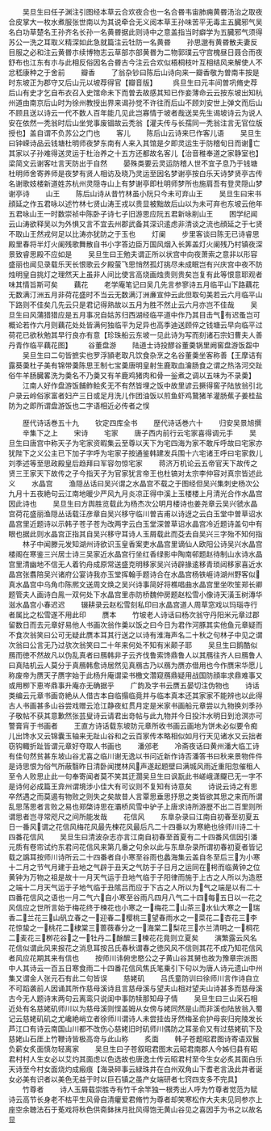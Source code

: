 <!-- { "loadSidebar": true } -->
　　吴旦生曰任子渊注引图经本草云合欢夜合也一名合昬韦宙肺痈黄昬汤治之取夜合皮掌大一枚水煮服张世南以为其说牵合无义阅本草王孙味苦平无毒主五臓邪气吴名白功草楚名王孙齐名长孙一名黄昬据此则诗中之意盖指当时癖学为五臓邪气须得苏公一洗之耳取义精深如此急就篇注云牡防一名黄昬
　　孙思邈有黄昬散夫妻反目服之必和注云黄昬朩续博物志云草部朩部黄昬为二物郭璞云守宫槐昼日聂合而夜舒布也江东有朩与此相反俗因名合昬古今注云合欢似梧桐枝叶互相结风来解使人不忿嵇康种之于舍前
　　瓣香
　　了翁杂钞曰陈后山诗向来一瓣香敬为曽南丰按是时东坡正为郡守又后山元以坡荐得官【瓣音版】
　　呉旦生曰元丰间曽巩脩史荐后山有史才乞自布衣召入史馆命未下而曽去故感其知已作妾薄命云云按东坡出知杭州道由南京后山时为徐州教授出界来谒孙觉不许往而后山不顾刘安世上弹文而后山不顾且送以诗云一代不数人百年能几见此岂寡情于坡者哉送吴先生谒坡诗云为说人安在依然一秃翁时后山坐党事废锢故云秃翁【灌夫传与长孺同一秃翁注言无官位版授也】盖自谓不负苏公之门也
　　客儿
　　陈后山云诗来巳作客儿语
　　吴旦生曰钟嵘诗品云钱塘杜明师夜梦东南有人来入其馆是夕即灵运生于防稽旬日而谢亡其家以子孙难得送灵运于杜治养之十五方还都故名客儿【治音稚奉道之家静室也】梁简文云谢客吐言天防出于自然
　　晏殊类要云灵运防稽人世不宜子息乃于钱塘杜明师舍寄养师是夜梦有贤人相访及晓乃灵运至因名梦谢亭按白乐天诗梦贤亭古传名谢歌妓楼新道姓苏杭州灵隠寺山上有梦谢亭即杜明师梦所也施肩吾有登灵隠山梦谢亭诗
　　山王
　　陈后山诗从昔竹林虽小阮只今未可弃山王
　　吴旦生曰宋书顔延之作五君咏以述竹林七贤山涛王戎以贵显被黜故后山以为未可弃也东坡云他年五君咏山王一时数崇祯中陈卧子诗七子旧游思应阮五君新咏削山王
　　困学纪闻云山涛欲释吴以为外惧又言不宜去州郡武备其深识逺虑非清谈之流也顔延之于七贤不取山王然戎何足以比涛亦犹防之于玉也
　　灯阑
　　步里客谈曰陈无已诗睿思殿里春将半灯火阑残歌舞散自书小字答边臣万国风烟入长筭盖灯火阑残乃村镇夜深景致睿思殿不应如是
　　吴旦生曰王勉夫谓正所以状宫中向夜萧索之意非以形容盛丽也闻见录载乐天长恨歌云夕殿萤飞思悄然孤灯挑尽未成眠岂有兴庆宫中夜不防烛明皇自挑灯之理然天上虽非人间比使言高烧画烛贵则贵矣岂复有此等恨意耶观者味其情旨斯可矣
　　藕花
　　老学庵笔记曰吴几先言参寥诗五月临平山下路藕花无数满汀洲五月非荷花盛时不当云无数满汀洲亷宣仲云此但取句美若云六月临平山下路则不佳矣几先云只是君记得熟故以五月为胜不然止云六月亦岂不佳哉
　　吴旦生曰风蒲猎猎应是五月事况自姑苏归西湖经临平道中作乃其目击气有迟蚤岂可概论若作六月则藕花处处皆满何独临平为足异也高季迪送顾倅之钱塘云早向临平过荷花已欲秋勉其早行良亦有意【珍珠船云东坡一见此诗为写而刻诸石宗妇曹夫人善丹青作临平藕花图】
　　谷董盘游
　　陆道士诗投醪谷董羮锅里阙窖盘游饭盌中
　　吴旦生曰二句皆摭实也罗浮頴老取凡饮食杂烹之名谷董羮坐客称善【王摩诘有露葵羮杜子美有锦带羮陈思王制七宝羮唐明皇射生鹿取血瀹肠食之谓之热洛河交趾俗牛羊肠臓畧洗为羮名不乃羮又有羊鹿鸡猪肉和骨一釡煮之调以五味为不录羮】
　　江南人好作盘游饭餔鲊鲙炙无不有然皆埋之饭中故里谚云撅得窖子陆放翁引北户录云岭俗家富者妇产三日或足月洗儿作团油饭以煎鱼虾鸡鵞猪羊灌肠蕉子姜桂盐防为之即所谓盘游饭也二字语相近必传者之悮












　　歴代诗话巻五十九
　　钦定四库全书
　　歴代诗话巻六十
　　归安吴景旭撰
　　辛集下之上
　　宋诗
　　宅家
　　唐子西内前行云宅家喜得调元手
　　吴旦生曰唐宫中称天子为宅家资暇集云至尊以天下为宅四海为家不敢斥呼故曰宅家亦犹陛下之义公主已下加子字呼为宅家子按通鉴韩建发兵围十六宅诸王呼曰宅家救儿刘季述等至思政殿皇后趋拜曰军容勿惊宅家
　　蒋济万机论云五帝官天下故传之贤三王家天下故传之子今指天子为官家犹言帝王也杜镐对太宗李仲容对真宗皆述此义
　　水晶宫
　　渔隠丛话曰吴兴谓之水晶宫不载之于图经但吴兴集刺史杨次公九月十五夜絶句云江南地暖少严风九月炎凉正得中溪上玉楼楼上月清光合作水晶宫因此诗也
　　吴旦生曰方舆胜览载此为杨杰次公明月楼诗也姜尧章云吴兴虢水晶宫荷花盛丽渔隠丛话载汪彦章自吴兴移守临川曽吉甫以诗迓之云白玉堂中曽草诏水晶宫里近题诗以示韩子苍子苍为改两字云白玉堂深曽草诏水晶宫冷近题诗盖句中有眼也据此则水晶宫正指其自吴兴移守耳诗人玉屑载此而芟去自吴兴三字殆不知何指
　　林子中闻滕元发知湖州诗欲识玉皇香案吏水晶宫里谪仙人欧阳公诗吴兴水晶宫楼阁在寒鉴三兴居士诗三吴家近水晶宫行坐红香绿影中陶南邨题赵待制山水诗水晶宫里清幽地不信无人着钓舟成原常送盛克明移家吴兴诗辟掾逺移青琐闼移家喜近水晶宫张翥陪吴兴诸府公宴诗我亦玉堂挥翰手题诗合在水晶宫杨铁崕诗湖州野客似真水晶宫中乌角巾陈熈文送周文焕之吴兴诗事简好将樵唱曲水晶宫里坐吹笙郑长卿题管夫人画诗白鳯一双何处下水晶宫里赤防桥魏仲房题赵松雪小像诗天潢玉树漙华滋水晶宫小春迟迟
　　辍耕录云赵松雪刻私印曰水晶宫道人周草窓戏以玛瑙寺行者属比之松雪遂不用此印
　　赝本
　　竹坡老人诗话曰杨次翁守丹阳米元章过郡留数日而去元章好易他人书画次翁作羮以饭之曰今日为君作河豚其实他鱼元章疑而不食次翁笑曰公可无疑此赝本耳其行送之以诗有淮海声名二十秋之句林子中见之谓次翁曰公言无乃过欤次翁笑曰二十年来何处不知有米颠子耶
　　吴旦生曰鹅酷似鴈而徳不然故凡以伪乱真者曰鴈韩非子云齐伐鲁索馋鼎鲁人以其鴈往齐人曰鴈鲁人曰真陆机云人莫分于真鴈韩愈诗居然见真鴈古乃以鴈为赝亦借用也今作赝宋华愿儿称废帝为赝天子赝字始于此杨升庵谓梁书檄文濳窥鴈鼎疑用战国防顔率求鼎难事又或用栁下恵岑鼎事升庵亦无确据乎
　　广韵及字书云赝五晏切注伪物也
　　诗话类编云元章书画竒絶从人借古本自临搨临竟并与临本真本还其家家不能辨也以此得古人书画甚多山谷尝戏赠云沧江静夜虹贯月定是米家书画船元章尝以九物换刘季孙子敬帖不获其意歉然张芸叟诗云请君出竒帖与此九物并今日投汴水明日到沧溟亦可警膏肓于书画者
　　王直方诗话载东坡防元章所收书画云画地为饼未必似要令痴儿出馋水又云锦囊玉轴来无趾山谷和之云百家传本略相似如月行天见诸水又云拙者窃钩輙折趾皆谓元章好夺取人书画也
　　潘邠老
　　冷斋夜话曰黄州潘大临工诗有佳句然贫甚东坡山谷尤喜之临川谢无逸以书问近新作诗否潘答书曰秋来景物件件是诗思恨为俗气所蔽翳昨日清卧闻搅林风声遂起题壁曰满城风雨近重阳忽催租人至令人败思止此一句奉寄闻者莫不笑其迂濶吴旦生曰讽翫此书嵯峨潇飋已无一字不是诗何必成篇王弇州谓境涉小佳大有可议则不复知有诗意矣
　　诗说云诗之有思卒然遇之而莫遏有物败之则失之矣故昔人言覃思垂思抒思之类皆欲其思之来而所谓乱思荡思者言败之易也郑棨诗思在灞桥风雪中驴子上唐求诗所游歴不出二百里则所谓思者岂寻常咫尺之间所能发哉
　　花信风
　　东臯杂录曰江南自初春至初夏五日一番风谓之花信风梅花风最先楝花风最后凡二十四番以为寒絶也徐师川诗二十四番花信风
　　吴旦生曰清波杂志亦言江南自初春至首夏有二十四番风信因引潘元质有卷帘试约东君问花信风来第几番之句余以此与东臯杂录所谓初春初夏者皆记载之譌耳按师川诗所云二十四番者自小寒至谷雨也蠡海集云盖自冬至后三为小寒十二月之节气月建于丑地之气辟于丑天之气防于子日月之运同在枵而临黄钟之位黄钟为万物之祖是故十一月天气运于丑地气临于子阳律而施于上古之人所以为造厯之端十二月天气运于子地气临于丑隂吕而应于下古之人所以为气之端是以有二十四番花信风之语也一月二气六自小寒至谷雨凡四月八气二十四每五日以一花之风信应之世所言始于梅花终于楝花也小寒之一梅花二山茶三水仙大寒之一瑞香二兰花三山矾立春之一迎春二樱桃三望春雨水之一菜花二杏花三李花惊蛰之一桃花二棣棠三蔷薇春分之一海棠二梨花三朩兰清明之一桐花二麦花三栁花谷之一牡丹二酴醿三楝花花竟则立夏矣
　　演繁露云风名花信似谓此风来报花之消息耳按吕氏春秋谓春之徳风风不信则其花不成乃知花信风者风应花期其来有信也
　　按师川讳俯忠愍公之子黄山谷其舅也故为豫章宗派图中人其诗云一百五日寒食雨二十四番花信风焦氏笔乗引下句以为唐人诗元遗山中州集又谓金人张元石有此二句皆误
　　慈姥矶
　　吕氏童防训曰徐师川言作诗自立不可蹈袭前人因诵其所作慈母溪诗且言慈母溪与望夫山相对望夫山诗甚多而慈母溪古今无人题诗末两句云离鸾只说闺中事防犊那知母子情
　　吴旦生曰三山采石相近处有名慈姥矶师川以为慈母溪则悮盖姆从女傍与姥同然是山而非溪也陆放翁入蜀记云慈姥矶矶之尤巉絶峭立者徐师川谓诗人未尝挂齿牙然梅圣俞护母丧归宛陵发长芦江口有诗云南国山川都不改伤心慈姥旧时矶师川偶防之耳圣俞又有过慈姥矶下及慈姥山石厓上竹鞭诗皆极高竒与此山称
　　炙面
　　韩子苍题昭君图诗寄语双鬟负薪女炙面慎勿轻离家
　　吴旦生曰子苍叙昭君图末云昭君南郡人今姊归县有昭君村村人生女必以艾灼其面虑以色选故也唐逸士传云昭君村至今生女必炙其面白乐天诗至今村女面烧灼成瘢痕【海录碎事云緑珠井在白州双角山下耆老言汲此井者诞女必美有识者以美色无益于时以巨石镇之虽产女端研者七窍四支多不完具】
　　竹尊者
　　诗人玉屑载崇胜寺有竹千余竿独一根秀出人呼为竹尊者觉范为赋诗云高节长身老不枯平生风骨自清癯爱君脩竹为尊者却笑寒松作大夫未见同参朩上座空余聴法石于莬戏将秋色供斋鉢抹月批风得饱无黄山谷见之喜因手为书之以故名显
